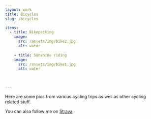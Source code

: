 ```yaml
---
layout: work
title: Bicycles
slug: /bicycles

items:
  - title: Bikepacking
    image:
      src: /assets/img/bike2.jpg
      alt: water
      
    - title: Sunshine riding
    image:
      src: /assets/img/bike1.jpg
      alt: water
      
      
      
---
```


Here are some pics from various cycling trips as well as other cycling related stuff.

You can also follow me on <a href="https://www.strava.com/athletes/30945028" target="_blank">Strava</a>.

<br />
